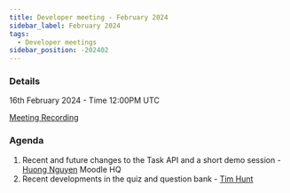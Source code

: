 ```yaml
---
title: Developer meeting - February 2024
sidebar_label: February 2024
tags:
  - Developer meetings
sidebar_position: -202402
---
```


### Details

16th February 2024 - Time 12:00PM UTC

[Meeting Recording](https://recordings.rna1.blindsidenetworks.com/moodlehq/e9b35f3e7056aa2378e3076420f2f69ba6e0cd9e-1708084172089/capture/)

### Agenda

1. Recent and future changes to the Task API and a short demo session - [Huong Nguyen](https://moodle.org/user/profile.php?id=2351998) Moodle HQ
2. Recent developments in the quiz and question bank - [Tim Hunt](https://moodle.org/user/profile.php?id=93821)
